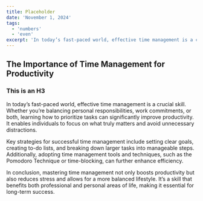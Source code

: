 ```yaml
---
title: Placeholder
date: 'November 1, 2024'
tags:
  - 'numbers'
  - 'even'
excerpt: 'In today’s fast-paced world, effective time management is a crucial skill. Whether you’re balancing personal responsibilities, work commitments, or both, learning how to prioritize tasks can significantly improve productivity.'
---
```


## The Importance of Time Management for Productivity

### This is an H3

In today’s fast-paced world, effective time management is a crucial skill. Whether you’re balancing personal responsibilities, work commitments, or both, learning how to prioritize tasks can significantly improve productivity. It enables individuals to focus on what truly matters and avoid unnecessary distractions.

Key strategies for successful time management include setting clear goals, creating to-do lists, and breaking down larger tasks into manageable steps. Additionally, adopting time management tools and techniques, such as the Pomodoro Technique or time-blocking, can further enhance efficiency.

In conclusion, mastering time management not only boosts productivity but also reduces stress and allows for a more balanced lifestyle. It’s a skill that benefits both professional and personal areas of life, making it essential for long-term success.
